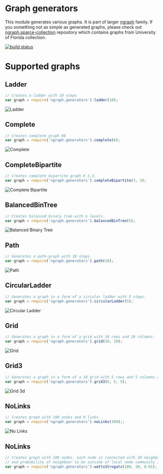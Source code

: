 Graph generators
=================
This module generates various graphs. It is part of larger [ngraph](https://github.com/anvaka/ngraph)
family. If you something not as simple as generated graphs, please check out
[ngraph.sparce-collection](https://github.com/anvaka/ngraph.sparse-collection) repository
which contains graphs from University of Florida collection.

[![build status](https://secure.travis-ci.org/anvaka/ngraph.generators.png)](http://travis-ci.org/anvaka/ngraph.generators)

# Supported graphs

## Ladder

``` js
// Creates a ladder with 10 steps
var graph = require('ngraph.generators').ladder(10);
```
![Ladder](https://raw.githubusercontent.com/anvaka/ngraph.generators/master/doc/ladder.png)

## Complete

``` js
// Creates complete graph K6
var graph = require('ngraph.generators').complete(6);
```
![Complete](https://raw.githubusercontent.com/anvaka/ngraph.generators/master/doc/complete.png)

## CompleteBipartite

``` js
// Creates complete bipartite graph K 3,3.
var graph = require('ngraph.generators').completeBipartite(3, 3);
```
![Complete Bipartite](https://raw.githubusercontent.com/anvaka/ngraph.generators/master/doc/completeBipartite.png)

## BalancedBinTree

``` js
// Creates balanced binary tree with n levels.
var graph = require('ngraph.generators').balancedBinTree(5);
```
![Balanced Binary Tree](https://raw.githubusercontent.com/anvaka/ngraph.generators/master/doc/balancedBinTree.png)

## Path

``` js
// Generates a path-graph with 10 steps.
var graph = require('ngraph.generators').path(10);
```
![Path](https://raw.githubusercontent.com/anvaka/ngraph.generators/master/doc/path.png)

## CircularLadder

``` js
// Generates a graph in a form of a circular ladder with 5 steps.
var graph = require('ngraph.generators').circularLadder(5);
```
![Circular Ladder](https://raw.githubusercontent.com/anvaka/ngraph.generators/master/doc/circularLadder.png)

## Grid

``` js
// Generates a graph in a form of a grid with 10 rows and 10 columns.
var graph = require('ngraph.generators').grid(10, 10);
```
![Grid](https://raw.githubusercontent.com/anvaka/ngraph.generators/master/doc/grid.png)

## Grid3

``` js
// Generates a graph in a form of a 3d grid with 5 rows and 5 columns and 5 levels.
var graph = require('ngraph.generators').grid3(5, 5, 5);
```
![Grid 3d](https://raw.githubusercontent.com/anvaka/ngraph.generators/master/doc/grid3.png)

## NoLinks

``` js
// Creates graph with 100 nodes and 0 links
var graph = require('ngraph.generators').noLinks(100);;
```
![No Links](https://raw.githubusercontent.com/anvaka/ngraph.generators/master/doc/noLinks.png)

## NoLinks

``` js
// Creates graph with 100 nodes, each node is connected with 20 neighbours,
// and probability of neighbour to be outside of local node community is 1%.
var graph = require('ngraph.generators').wattsStrogatz(100, 20, 0.01);
```
